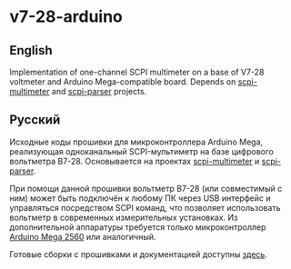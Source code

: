 v7-28-arduino
=============

English
-------

Implementation of one-channel SCPI multimeter on a base of V7-28 voltmeter and Arduino Mega-compatible board.
Depends on [scpi-multimeter](https://github.com/andrey-nakin/scpi-multimeter) 
and [scpi-parser](https://github.com/andrey-nakin/scpi-parser) projects.

Русский
-------

Исходные коды прошивки для микроконтроллера Arduino Mega, реализующая одноканальный SCPI-мультиметр на базе цифрового вольтметра В7-28.
Основывается на проектах [scpi-multimeter](https://github.com/andrey-nakin/scpi-multimeter) 
и [scpi-parser](https://github.com/andrey-nakin/scpi-parser).

При помощи данной прошивки вольтметр В7-28 (или совместимый с ним) может быть подключён к любому ПК через USB интерфейс и управляться посредством SCPI команд, что позволяет использовать вольтметр в современных измерительных установках. Из дополнительной аппаратуры требуется только микроконтроллер [Arduino Mega 2560](http://arduino.ru/Hardware/ArduinoBoardMega2560) или аналогичный.

Готовые сборки с прошивками и документацией доступны [здесь](https://sourceforge.net/projects/v7-28-arduino/files).

